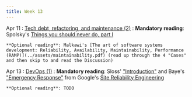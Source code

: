 ```yaml
---
title: Week 13
---
```


Apr 11
: [Tech debt, refactoring, and maintenance (2)](#)
  : **Mandatory reading**: Spolsky's [Things you should never do, part I](https://www.joelonsoftware.com/2000/04/06/things-you-should-never-do-part-i/)

    **Optional reading**: Malkawi's [The art of software systems development: Reliability, Availability, Maintainability, Performance (RAMP)](../assets/maintainability.pdf) (read up through the 4 "Cases" and then skip to and read the Discussion)

Apr 13
: [DevOps (1)](#)
  : **Mandatory reading**: Sloss' ["Introduction"](https://sre.google/sre-book/introduction/) and Baye's ["Emergency Response"](https://sre.google/sre-book/emergency-response/) from Google's [Site Reliability Engineering](https://sre.google/sre-book/table-of-contents/)

    **Optional reading**: TODO

